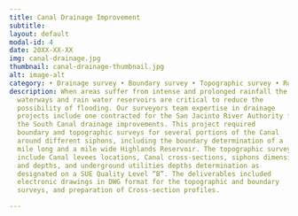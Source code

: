 ```yaml
---
title: Canal Drainage Improvement
subtitle:
layout: default
modal-id: 4
date: 20XX-XX-XX
img: canal-drainage.jpg
thumbnail: canal-drainage-thumbnail.jpg
alt: image-alt
category: • Drainage survey • Boundary survey • Topographic survey • Route survey
description: When areas suffer from intense and prolonged rainfall the efficiency of
  waterways and rain water reservoirs are critical to reduce the
  possibility of flooding. Our surveyors team expertise in drainage
  projects include one contracted for the San Jacinto River Authority for
  the South Canal drainage improvements. This project required
  boundary and topographic surveys for several portions of the Canal
  around different siphons, including the boundary determination of a
  mile long and a mile wide Highlands Reservoir. The topographic surveys
  include Canal levees locations, Canal cross-sections, siphons dimensions
  and depths, and underground utilities depths determination as
  designated on a SUE Quality Level “B”. The deliverables included
  electronic drawings in DWG format for the topographic and boundary
  surveys, and preparation of Cross-section profiles.

---
```

